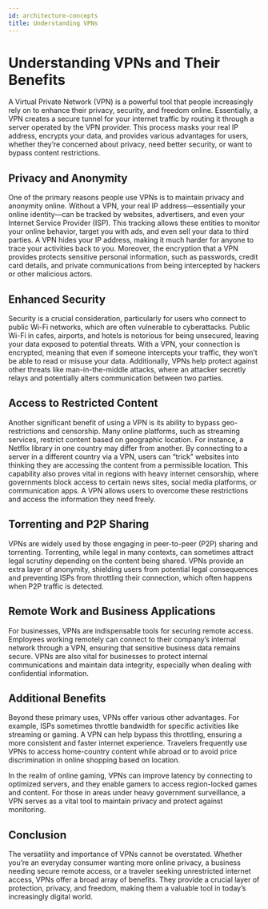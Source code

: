 ```yaml
---
id: architecture-concepts
title: Understanding VPNs
---
```


# Understanding VPNs and Their Benefits

A Virtual Private Network (VPN) is a powerful tool that people increasingly rely on to enhance their privacy, security, and freedom online. Essentially, a VPN creates a secure tunnel for your internet traffic by routing it through a server operated by the VPN provider. This process masks your real IP address, encrypts your data, and provides various advantages for users, whether they’re concerned about privacy, need better security, or want to bypass content restrictions.

## Privacy and Anonymity

One of the primary reasons people use VPNs is to maintain privacy and anonymity online. Without a VPN, your real IP address—essentially your online identity—can be tracked by websites, advertisers, and even your Internet Service Provider (ISP). This tracking allows these entities to monitor your online behavior, target you with ads, and even sell your data to third parties. A VPN hides your IP address, making it much harder for anyone to trace your activities back to you. Moreover, the encryption that a VPN provides protects sensitive personal information, such as passwords, credit card details, and private communications from being intercepted by hackers or other malicious actors.

## Enhanced Security

Security is a crucial consideration, particularly for users who connect to public Wi-Fi networks, which are often vulnerable to cyberattacks. Public Wi-Fi in cafes, airports, and hotels is notorious for being unsecured, leaving your data exposed to potential threats. With a VPN, your connection is encrypted, meaning that even if someone intercepts your traffic, they won’t be able to read or misuse your data. Additionally, VPNs help protect against other threats like man-in-the-middle attacks, where an attacker secretly relays and potentially alters communication between two parties.

## Access to Restricted Content

Another significant benefit of using a VPN is its ability to bypass geo-restrictions and censorship. Many online platforms, such as streaming services, restrict content based on geographic location. For instance, a Netflix library in one country may differ from another. By connecting to a server in a different country via a VPN, users can “trick” websites into thinking they are accessing the content from a permissible location. This capability also proves vital in regions with heavy internet censorship, where governments block access to certain news sites, social media platforms, or communication apps. A VPN allows users to overcome these restrictions and access the information they need freely.

## Torrenting and P2P Sharing

VPNs are widely used by those engaging in peer-to-peer (P2P) sharing and torrenting. Torrenting, while legal in many contexts, can sometimes attract legal scrutiny depending on the content being shared. VPNs provide an extra layer of anonymity, shielding users from potential legal consequences and preventing ISPs from throttling their connection, which often happens when P2P traffic is detected.

## Remote Work and Business Applications

For businesses, VPNs are indispensable tools for securing remote access. Employees working remotely can connect to their company’s internal network through a VPN, ensuring that sensitive business data remains secure. VPNs are also vital for businesses to protect internal communications and maintain data integrity, especially when dealing with confidential information.

## Additional Benefits

Beyond these primary uses, VPNs offer various other advantages. For example, ISPs sometimes throttle bandwidth for specific activities like streaming or gaming. A VPN can help bypass this throttling, ensuring a more consistent and faster internet experience. Travelers frequently use VPNs to access home-country content while abroad or to avoid price discrimination in online shopping based on location.

In the realm of online gaming, VPNs can improve latency by connecting to optimized servers, and they enable gamers to access region-locked games and content. For those in areas under heavy government surveillance, a VPN serves as a vital tool to maintain privacy and protect against monitoring.

## Conclusion

The versatility and importance of VPNs cannot be overstated. Whether you’re an everyday consumer wanting more online privacy, a business needing secure remote access, or a traveler seeking unrestricted internet access, VPNs offer a broad array of benefits. They provide a crucial layer of protection, privacy, and freedom, making them a valuable tool in today’s increasingly digital world.

